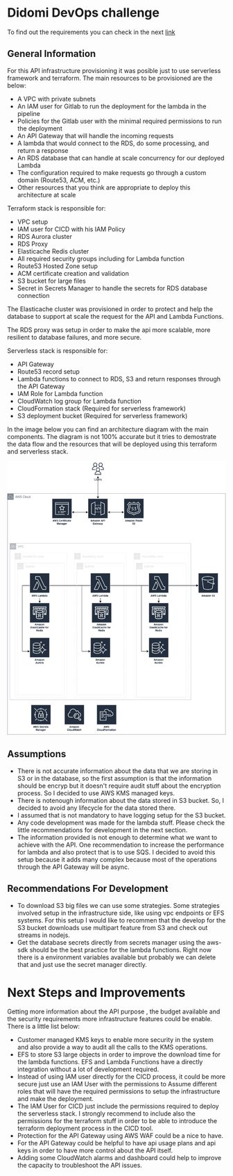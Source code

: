 # Didomi DevOps challenge

To find out the requirements you can check in the next [link](https://github.com/didomi/challenges/tree/master/devops)

## General Information

For this API infrastructure provisioning it was posible just to use serverless framework and terraform. The main resources to be provisioned are the below:

- A VPC with private subnets
- An IAM user for Gitlab to run the deployment for the lambda in the pipeline
- Policies for the Gitlab user with the minimal required permissions to run the deployment
- An API Gateway that will handle the incoming requests
- A lambda that would connect to the RDS, do some processing, and return a response
- An RDS database that can handle at scale concurrency for our deployed Lambda
- The configuration required to make requests go through a custom domain (Route53, ACM, etc.)
- Other resources that you think are appropriate to deploy this architecture at scale

Terraform stack is responsible for:

- VPC setup
- IAM user for CICD with his IAM Policy
- RDS Aurora cluster
- RDS Proxy
- Elasticache Redis cluster
- All required security groups including for Lambda function
- Route53 Hosted Zone setup
- ACM certificate creation and validation
- S3 bucket for large files
- Secret in Secrets Manager to handle the secrets for RDS database connection

The Elasticache cluster was provisioned in order to protect and help the database to support at scale the request for the API and Lambda Functions. 

The RDS proxy was setup in order to make the api more scalable, more resilient to database failures, and more secure.

Serverless stack is responsible for:

- API Gateway
- Route53 record setup
- Lambda functions to connect to RDS, S3 and return responses through the API Gateway
- IAM Role for Lambda function
- CloudWatch log group for Lambda function
- CloudFormation stack (Required for serverless framework)
- S3 deployment bucket (Required for serverless framework)

In the image below you can find an architecture diagram with the main components. The diagram is not 100% accurate but it tries to demostrate the data flow and the resources that will be deployed using this terraform and serverless stack.

![architecture-didomi-challenge](./assets/didomi-challenge.png)

## Assumptions

- There is not accurate information about the data that we are storing in S3 or in the database, so the first assumption is that the information should be encryp but it doesn't require audit stuff about the encryption process. So I decided to use AWS KMS managed keys.
- There is notenough information about the data stored in S3 bucket. So, I decided to avoid any lifecycle for the data stored there.
- I assumed that is not mandatory to have logging setup for the S3 bucket.
- Any code development was made for the lambda stuff. Please check the little recommendations for development in the next section.
- The information provided is not enough to determine what we want to achieve with the API. One recommendation to increase the performance for lambda and also protect that is to use SQS. I decided to avoid this setup because it adds many complex because most of the operations through the API Gateway will be async.

## Recommendations For Development

- To download S3 big files we can use some strategies. Some strategies involved setup in the infrastructure side, like using vpc endpoints or EFS systems. For this setup I would like to recommen that the develop for the S3 bucket downloads use multipart feature from S3 and check out streams in nodejs.
- Get the database secrets directly from secrets manager using the aws-sdk should be the best practice for the lambda functions. Right now there is a environment variables available but probably we can delete that and just use the secret manager directly.

# Next Steps and Improvements

Getting more information about the API purpose , the budget available and the security requirements more infrastructure features could be enable. There is a little list below:

- Customer managed KMS keys to enable more security in the system and also provide a way to audit all the calls to the KMS operations.
- EFS to store S3 large objects in order to improve the download time for the lambda functions. EFS and Lambda Functions have a directly integration without a lot of development required.
- Instead of using IAM user directly for the CICD process, it could be more secure just use an IAM User with the permissions to Assume different roles that will have the required permissions to setup the infrastructure and make the deployment.
- The IAM User for CICD just include the permissions required to deploy the serverless stack. I strongly recommend to include also the permissions for the terraform stuff in order to be able to introduce the terraform deployment process in the CICD tool.
- Protection for the API Gateway using AWS WAF could be a nice to have.
- For the API Gateway could be helpful to have api usage plans and api keys in order to have more control about the API itself.
- Adding some CloudWatch alarms and dashboard could help to improve the capacity to troubleshoot the API issues.
